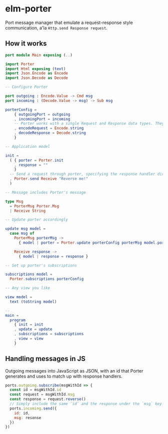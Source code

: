 # elm-porter

Port message manager that emulate a request-response style communication, a'la `Http.send Response request`.

## How it works

```elm
port module Main exposing (..)

import Porter
import Html exposing (text)
import Json.Encode as Encode
import Json.Decode as Decode

-- Configure Porter

port outgoing : Encode.Value -> Cmd msg
port incoming : (Decode.Value -> msg) -> Sub msg

porterConfig =
    { outgoingPort = outgoing
    , incomingPort = incoming
    -- Porter works with a single Request and Response data types. They can both be anything, as long as you supply decoders :)
    , encodeRequest = Encode.string
    , decodeResponse = Decode.string
    }

-- Application model

init =
  ( { porter = Porter.init
    , response = ""
    }
  -- Send a request through porter, specifying the response handler directly
  , Porter.send Receive "Reverse me!"
  )

-- Message includes Porter's message

type Msg
  = PorterMsg Porter.Msg
  | Receive String

-- Update porter accordingly

update msg model =
  case msg of
    PorterMsg porterMsg ->
      { model | porter = Porter.update porterConfig porterMsg model.porter }

    Receive response ->
      { model | response = response }

-- Set up porter's subscriptions

subscriptions model =
  Porter.subscriptions porterConfig

-- Any view you like

view model =
  text (toString model)

-- 
main =
  program
    { init = init
    , update = update
    , subscriptions = subscriptions
    , view = view
    }
```

## Handling messages in JS

Outgoing messages into JavaScript as JSON, with an id that Porter generates and uses to match up with response handlers.

```js
ports.outgoing.subscribe(msgWithId => {
  const id = msgWithId.id
  const request = msgWithId.msg
  const response = request.reverse()
  // Simply include the same `id` and the response under the `msg` key.
  ports.incoming.send({
    id: id,
    msg: resonse
  })
})
```